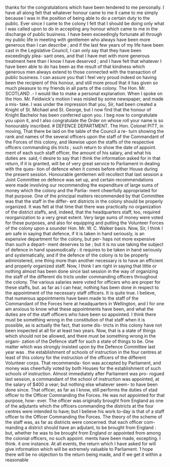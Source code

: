 thanks for the congratulations which have been tendered to me personally. I have all along felt that whatever honour came to me it came to me simply because I was in the position of being able to do a certain duty to the public. Ever since I came to the colony I felt that I should be doing only what I was called upon to do in accepting any honour which came to me in the discharge of public business. I have been exceedingly fortunate all through my public life in meeting with gentlemen who always have been more generous than I can describe ; and if the last few years of my life have been cast in the Legislative Council, I can only say that they have been exceedingly plea- sant ones, and that I have met with more generous treatment here than I know I have deserved ; and I have felt that whatever I have been able to do has been as the result of that kindness which generous men always extend to those connected with the transaction of public business. I can assure you that I feel very proud indeed on having been the recipient of this honour, and still more proud that it has given so much pleasure to my friends in all parts of the colony. The Hon. Mr. SCOTLAND .- I would like to make a personal explanation. When I spoke on the Hon. Mr. Feldwick's motion I was misled by some newspaper, and made a mis- take. I was under the impression that you, Sir, had been created a Knight of St. Michael and St. George, but I now find that the honour of Knight Bachelor has been conferred upon you. I beg now to congratulate you upon it, and I also congratulate the Order on whose roll your name is so honourably inscribed. # DEFENCE DEPARTMENT. The Hon. Colonel PITT, in moving, That there be laid on the table of the Council a re- turn showing the rank and names of the several officers upon the staff of the Commandant of the Forces of this colony, and likewise upon the staffs of the respective officers commanding dis tricts ; such return to show the date of appoint. ment of each such staff officer, the amount of his salary, and what his duties are. said,-I desire to say that I think the information asked for in that return, if it is granted, will be of very great service to Parliament in dealing with the ques- tion of defence when it comes before either House during the present session. Honourable gentlemen will recollect that last session a Joint Committee on defence was set up, and certain recommendations were made involving our recommending the expenditure of large sums of money which the colony and the Parlia- ment cheerfully appropriated for that purpose. One of the principal matters recommended by that Committee was that the staff in the differ- ent districts in the colony should be properly organized. It was felt at that time that there was practically no organization of the district staffs, and, indeed, that the headquarters staff, too, required reorganization to a very great extent. Very large sums of money were voted for these purposes, and also for equipping and putting the Volunteer Forces of the colony upon a sounder Hon. Mr. W. C. Walker basis. Now, Sir, I think I am safe in saying that defence, if it is taken in hand seriously, is an expensive department for the colony, but per- haps not more expensive than such a depart- ment deserves to be ; but it is no use taking the subject of defence in hand spasmodically : it requires to be taken in hand seriously and systematically, and if the defence of the colony is to be properly administered, one thing more than another necessary is to have an efficient and properly organized staff. Now, I think I am right in saying that little or nothing almost has been done since last session in the way of organizing the staff of the different dis tricts under commanding officers throughout the colony. The various salaries were voted for officers who are proper for these staffs, but. as far as I can hear, nothing has been done in respect to the appointment of the necessary staff officers. It is quite true. I believe, that numerous appointments have been made to the staff of the Commandant of the Forces here at headquarters in Wellington, and I for one am anxious to know what these appointments have been, and what the duties are of the staff officers who have been so appointed. I think there must be something wrong in the constitution of that staff when it is possible, as is actually the fact, that some dis- tricts in this colony have not been inspected at all for at least two years. Now, that is a state of things which should not be allowed, and there must be something wrong in the organi- zation of the Defence staff for such a state of things to be. One matter which was strongly insisted upon by the Defence Committee last year was . the establishment of schools of instruction in the four centres at least of this colony for the instruction of the officers of the different Volunteer corps. That recommenda- tion was accepted by Parliament, and money was cheerfully voted by both Houses for the establishment of such schools of instruction. Almost immediately after Parliament was pro- rogued last session, a commandant of the school of instruction was appointed, at the salary of $400 a vear; but nothing else whatever seem- to have been done since. That officer, as far as I know, still performs the duties of stad officer to the Officer Commanding the Forces. He was not appointed for that purpose, how- ever. The officer was originally brought from England as one of the adjutants which the officers commanding the districts at the four centres were intended to have; but I believe his work to-day is that of a staff officer to the Officer Commanding the Forces. The theory of the scheme of the staff was, as far as districts were concerned. that each officer com- manding a district should have an adjutant, to be brought from England : but, whether he was to be brought from England or appointed from among the colonial officers, no such appoint. ments have been made, excepting. I think. it one instance. At all events, the return which I have asked for will give information which will be extremely valuable to Parliament. 1 hope there will be no objection to the return being made, and if we get it within a reasonable 